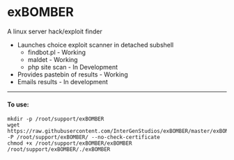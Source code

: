 # exBOMBER
A linux server hack/exploit finder

- Launches choice exploit scanner in detached subshell
    - findbot.pl    - Working
    - maldet        - Working
    - php site scan - In Development
- Provides pastebin of results - Working
- Emails results - In development

---

#### To use:

```
mkdir -p /root/support/exBOMBER
wget https://raw.githubusercontent.com/InterGenStudios/exBOMBER/master/exBOMBER -P /root/support/exBOMBER/ --no-check-certificate
chmod +x /root/support/exBOMBER/exBOMBER
/root/support/exBOMBER/./exBOMBER
```
